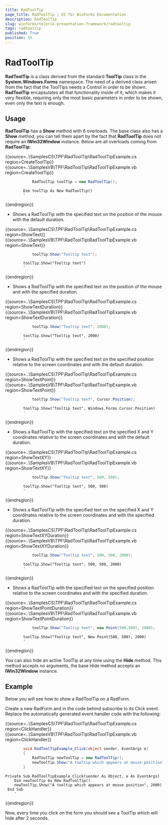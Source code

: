 ```yaml
---
title: RadToolTip
page_title: RadToolTip | UI for WinForms Documentation
description: RadToolTip
slug: winforms/telerik-presentation-framework/radtooltip
tags: radtooltip
published: True
position: 15
---
```


# RadToolTip



__RadToolTip__ is a class derived from the standard __ToolTip__ class in the __System.Windows.Forms__ namespace. The need of a derived class arisen from the fact that the ToolTips needs a Control in order to be shown. __RadToolTip__ encapsulates all that functionality inside of it, which makes it very flexible, requiring only the most basic parameters in order to be shown, even only the text is enough.
      

## Usage

__RadToolTip__ has a __Show__ method with 6 overloads. The base class also has a __Show__ method, you can tell them apart by the fact that __RadToolTip__ does not require an __IWin32Window__ instance. Below are all overloads coming from __RadToolTip__:

{{source=..\SamplesCS\TPF\RadToolTip\RadToolTipExample.cs region=CreateToolTip}} 
{{source=..\SamplesVB\TPF\RadToolTip\RadToolTipExample.vb region=CreateToolTip}} 

````C#
            RadToolTip toolTip = new RadToolTip();
````
````VB.NET
        Dim toolTip As New RadToolTip()
        '
````

{{endregion}} 

* Shows a RadToolTip with the specified text on the position of the mouse with the default duration.

{{source=..\SamplesCS\TPF\RadToolTip\RadToolTipExample.cs region=ShowText}} 
{{source=..\SamplesVB\TPF\RadToolTip\RadToolTipExample.vb region=ShowText}} 

````C#
            toolTip.Show("Tooltip text");
````
````VB.NET
        toolTip.Show("Tooltip text")
        '
````

{{endregion}} 

* Shows a RadToolTip with the specified text on the position of the mouse and with the specified duration.

{{source=..\SamplesCS\TPF\RadToolTip\RadToolTipExample.cs region=ShowTextDuration}} 
{{source=..\SamplesVB\TPF\RadToolTip\RadToolTipExample.vb region=ShowTextDuration}} 

````C#
            toolTip.Show("Tooltip text", 2000);
````
````VB.NET
        toolTip.Show("Tooltip text", 2000)
        '
````

{{endregion}} 

* Shows a RadToolTip with the specified text on the specified position relative to the screen coordinates and with the default duration.

{{source=..\SamplesCS\TPF\RadToolTip\RadToolTipExample.cs region=ShowTextPoint}} 
{{source=..\SamplesVB\TPF\RadToolTip\RadToolTipExample.vb region=ShowTextPoint}} 

````C#
            toolTip.Show("Tooltip text", Cursor.Position);
````
````VB.NET
        toolTip.Show("Tooltip text", Windows.Forms.Cursor.Position)
        '
````

{{endregion}} 

* Shows a RadToolTip with the specified text on the specified X and Y coordinates relative to the screen coordinates and with the default duration.

{{source=..\SamplesCS\TPF\RadToolTip\RadToolTipExample.cs region=ShowTextXY}} 
{{source=..\SamplesVB\TPF\RadToolTip\RadToolTipExample.vb region=ShowTextXY}} 

````C#
            toolTip.Show("Tooltip text", 500, 500);
````
````VB.NET
        toolTip.Show("Tooltip text", 500, 500)
        '
````

{{endregion}}

* Shows a RadToolTip with the specified text on the specified X and Y coordinates relative to the screen coordinates and with the specified duration.

{{source=..\SamplesCS\TPF\RadToolTip\RadToolTipExample.cs region=ShowTextXYDuration}} 
{{source=..\SamplesVB\TPF\RadToolTip\RadToolTipExample.vb region=ShowTextXYDuration}} 

````C#
            toolTip.Show("Tooltip text", 500, 500, 2000);
````
````VB.NET
        toolTip.Show("Tooltip text", 500, 500, 2000)
        '
````

{{endregion}} 

* Shows a RadToolTip with the specified text on the specified position relative to the screen coordinates and with the specified duration.

{{source=..\SamplesCS\TPF\RadToolTip\RadToolTipExample.cs region=ShowTextPointDuration}} 
{{source=..\SamplesVB\TPF\RadToolTip\RadToolTipExample.vb region=ShowTextPointDuration}} 

````C#
            toolTip.Show("Tooltip text", new Point(500,500), 2000);
````
````VB.NET
        toolTip.Show("Tooltip text", New Point(500, 500), 2000)
        '
````

{{endregion}} 

You can also hide an active ToolTip at any time using the __Hide__ method. This method accepts no arguments, the base Hide method accepts an __IWin32Window__ instance.
        

## Example

Below you will see how to show a RadToolTip on a RadForm.
        

Create a new RadForm and in the code behind subscribe to its Click event. Replace the automatically generated event handler code with the following:

{{source=..\SamplesCS\TPF\RadToolTip\RadToolTipExample.cs region=ClickHandler}} 
{{source=..\SamplesVB\TPF\RadToolTip\RadToolTipExample.vb region=ClickHandler}} 

````C#
        void RadToolTipExample_Click(object sender, EventArgs e)
        {
            RadToolTip newToolTip = new RadToolTip();
            newToolTip.Show("A tooltip which appears at mouse position", 2000);
        }
````
````VB.NET
Private Sub RadToolTipExample_Click(sender As Object, e As EventArgs)
    Dim newToolTip As New RadToolTip()
    newToolTip.Show("A tooltip which appears at mouse position", 2000)
 End Sub 
    '
````

{{endregion}} 

Now, every time you click on the form you should see a ToolTip which will hide after 2 seconds.
        

